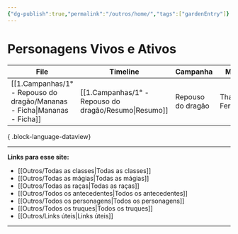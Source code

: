 ```yaml
---
{"dg-publish":true,"permalink":"/outros/home/","tags":["gardenEntry"]}
---
```



# Personagens Vivos e Ativos
| File                                                                       | Timeline                                                 | Campanha          | Mestre          | Inicio        |
| -------------------------------------------------------------------------- | -------------------------------------------------------- | ----------------- | --------------- | ------------- |
| [[1.Campanhas/1° - Repouso do dragão/Mananas - Ficha\|Mananas - Ficha]] | [[1.Campanhas/1° - Repouso do dragão/Resumo\|Resumo]] | Repouso do dragão | Thais Fernandes | July 13, 2024 |

{ .block-language-dataview}

___
**Links para esse site:**
- [[Outros/Todas as classes\|Todas as classes]]
- [[Outros/Todas as mágias\|Todas as mágias]]
- [[Outros/Todas as raças\|Todas as raças]]
- [[Outros/Todos os antecedentes\|Todos os antecedentes]]
- [[Outros/Todos os personagens\|Todos os personagens]]
- [[Outros/Todos os truques\|Todos os truques]]
- [[Outros/Links úteis\|Links úteis]]


___
